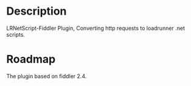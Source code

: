 Description
===========
LRNetScript-Fiddler Plugin, Converting http requests to loadrunner .net scripts.

Roadmap
===========
The plugin based on fiddler 2.4.
